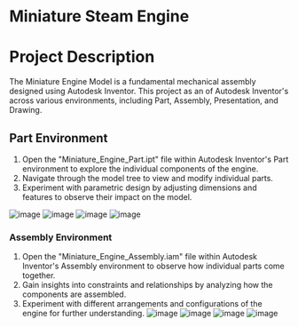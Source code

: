 # Miniature Steam Engine 
# Project Description
The Miniature Engine Model is a fundamental mechanical assembly designed using Autodesk Inventor. This project  as an of Autodesk Inventor's across various environments, including Part, Assembly, Presentation, and Drawing. 
## Part Environment
1. Open the "Miniature_Engine_Part.ipt" file within Autodesk Inventor's Part environment to explore the individual components of the engine.
2. Navigate through the model tree to view and modify individual parts.
3. Experiment with parametric design by adjusting dimensions and features to observe their impact on the model.
   
![image](https://github.com/vanhau13032001/3D_INVENTOR/assets/131149905/a5e7f29b-e029-4b93-a264-1839526e168d)
![image](https://github.com/vanhau13032001/3D_INVENTOR/assets/131149905/a9125d40-dea9-4a92-8aa1-3512f39cd31e)
![image](https://github.com/vanhau13032001/3D_INVENTOR/assets/131149905/9fbfd7ad-1848-4c00-9c30-b3758912c16f)
![image](https://github.com/vanhau13032001/3D_INVENTOR/assets/131149905/8c91ffce-c97c-4b49-9cc2-735d2f7b4b4f)

### Assembly Environment
1. Open the "Miniature_Engine_Assembly.iam" file within Autodesk Inventor's Assembly environment to observe how individual parts come together.
2. Gain insights into constraints and relationships by analyzing how the components are assembled.
3. Experiment with different arrangements and configurations of the engine for further understanding.
![image](https://github.com/vanhau13032001/3D_INVENTOR/assets/131149905/62118cc8-38ad-48f0-bb03-eda61d53b6b0)
![image](https://github.com/vanhau13032001/3D_INVENTOR/assets/131149905/7bbc9025-e1c3-4154-a05d-ba0776d05951)
![image](https://github.com/vanhau13032001/3D_INVENTOR/assets/131149905/10a0c5ba-5326-49fd-8bb4-e6e08b3ec99b)
![image](https://github.com/vanhau13032001/3D_INVENTOR/assets/131149905/b510d76c-a537-4d42-904b-dc009bb2eb32)




